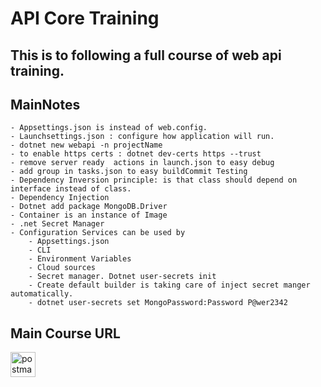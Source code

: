 # API Core Training



## This is to following a full course of web api training.

## MainNotes
	- Appsettings.json is instead of web.config.
	- Launchsettings.json : configure how application will run.
	- dotnet new webapi -n projectName
	- to enable https certs : dotnet dev-certs https --trust
	- remove server ready  actions in launch.json to easy debug
  	- add group in tasks.json to easy buildCommit Testing
	- Dependency Inversion principle: is that class should depend on interface instead of class.
	- Dependency Injection 
	- Dotnet add package MongoDB.Driver
	- Container is an instance of Image
	- .net Secret Manager
	- Configuration Services can be used by 
		- Appsettings.json
		- CLI
		- Environment Variables
		- Cloud sources
		- Secret manager. Dotnet user-secrets init
		- Create default builder is taking care of inject secret manger automatically.
		- dotnet user-secrets set MongoPassword:Password P@wer2342

		
## Main Course URL 

<a href="https://www.youtube.com/watch?v=ZXdFisA_hOY&t=22123s" target="_blank"> <img src="https://www.vectorlogo.zone/logos/youtube/youtube-icon.svg" alt="postman" width="40" height="40"/> </a>
